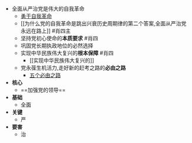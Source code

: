 -  全面从严治党是伟大的自我革命
	- [勇于自我革命](勇于自我革命.md)
	- [[为什么党的自我革命是跳出兴衰历史周期律的第二个答案,全面从严治党永远在路上]] #肖四主   
	- 坚持党初心使命的**本质要求** #肖四 
	- 巩固党长期执政地位的必然选择
	- 实现中华民族伟大复兴的**根本保障** #肖四 
		- [[实现中华民族伟大复兴的]]
	- 党永葆生机活力,走好新的赶考之路的**必由之路**
		- [五个必由之路](五个必由之路.md)
- **核心**
	- ==加强党的领导==
- **基础**
	- 全面
- **关键**
	- 严
- **要害**
	- 治